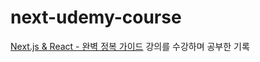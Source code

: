 # next-udemy-course
[Next.js & React - 완벽 정복 가이드](https://www.udemy.com/course/nextjs-react-incl-two-paths/) 강의를 수강하며 공부한 기록
